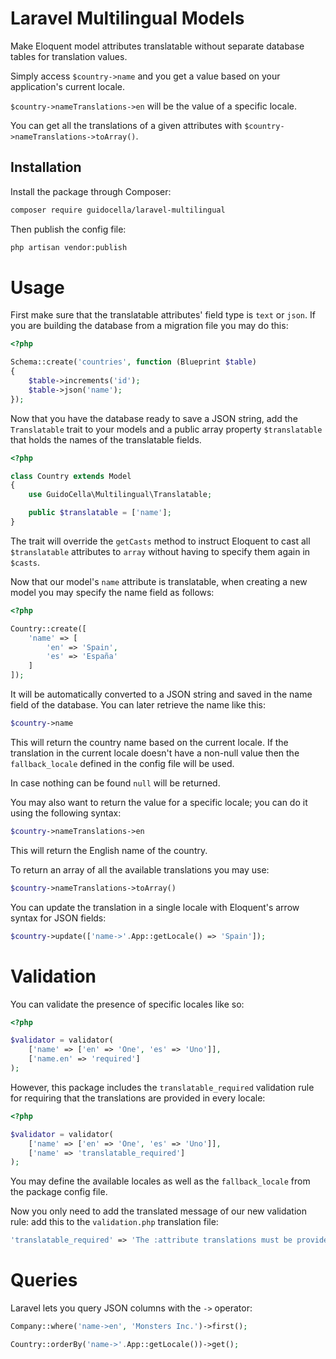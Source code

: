 # Laravel Multilingual Models

Make Eloquent model attributes translatable without separate database tables for translation values.

Simply access `$country->name` and you get a value based on your application's current locale.

`$country->nameTranslations->en` will be the value of a specific locale.

You can get all the translations of a given attributes with `$country->nameTranslations->toArray()`.

## Installation

Install the package through Composer:

```sh
composer require guidocella/laravel-multilingual
```

Then publish the config file:

```sh
php artisan vendor:publish
```

# Usage

First make sure that the translatable attributes' field type is `text` or `json`. If you are building the database from a migration file you may do this:

```php
<?php

Schema::create('countries', function (Blueprint $table)
{
	$table->increments('id');
	$table->json('name');
});
```

Now that you have the database ready to save a JSON string, add the `Translatable` trait to your models and a public array property `$translatable` that holds the names of the translatable fields.

```php
<?php

class Country extends Model
{
    use GuidoCella\Multilingual\Translatable;

    public $translatable = ['name'];
}
```

The trait will override the `getCasts` method to instruct Eloquent to cast all `$translatable` attributes to `array` without having to specify them again in `$casts`.

Now that our model's `name` attribute is translatable, when creating a new model you may specify the name field as follows:

```php
<?php

Country::create([
	'name' => [
		'en' => 'Spain',
		'es' => 'España'
	]
]);
```

It will be automatically converted to a JSON string and saved in the name field of the database. You can later retrieve the name like this:

```php
$country->name
```

This will return the country name based on the current locale. If the translation in the current locale doesn't have a non-null value then the `fallback_locale` defined in the config file will be used.

In case nothing can be found `null` will be returned.

You may also want to return the value for a specific locale; you can do it using the following syntax:

```php
$country->nameTranslations->en
```

This will return the English name of the country.

To return an array of all the available translations you may use:

```php
$country->nameTranslations->toArray()
```

You can update the translation in a single locale with Eloquent's arrow syntax for JSON fields:

```php
$country->update(['name->'.App::getLocale() => 'Spain']);
```

# Validation

You can validate the presence of specific locales like so:

```php
<?php

$validator = validator(
    ['name' => ['en' => 'One', 'es' => 'Uno']],
    ['name.en' => 'required']
);
```

However, this package includes the `translatable_required` validation rule for requiring that the translations are provided in every locale:

```php
<?php

$validator = validator(
    ['name' => ['en' => 'One', 'es' => 'Uno']],
    ['name' => 'translatable_required']
);
```

You may define the available locales as well as the `fallback_locale` from the package config file.

Now you only need to add the translated message of our new validation rule: add this to the `validation.php` translation file:

```php
'translatable_required' => 'The :attribute translations must be provided.',
```

# Queries

Laravel lets you query JSON columns with the `->` operator:

```php
Company::where('name->en', 'Monsters Inc.')->first();

Country::orderBy('name->'.App::getLocale())->get();
```
